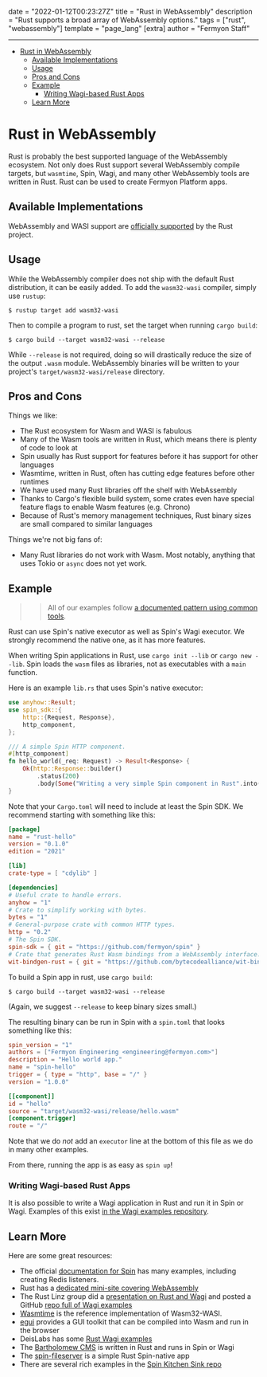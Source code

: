 date = "2022-01-12T00:23:27Z"
title = "Rust in WebAssembly"
description = "Rust supports a broad array of WebAssembly options."
tags = ["rust", "webassembly"]
template = "page_lang"
[extra]
author = "Fermyon Staff"

---

- [Rust in WebAssembly](#rust-in-webassembly)
  - [Available Implementations](#available-implementations)
  - [Usage](#usage)
  - [Pros and Cons](#pros-and-cons)
  - [Example](#example)
    - [Writing Wagi-based Rust Apps](#writing-wagi-based-rust-apps)
  - [Learn More](#learn-more)

# Rust in WebAssembly

Rust is probably the best supported language of the WebAssembly ecosystem.
Not only does Rust support several WebAssembly compile targets,
but `wasmtime`, Spin, Wagi, and many other WebAssembly tools are written in Rust.
Rust can be used to create Fermyon Platform apps.

## Available Implementations

WebAssembly and WASI support are [officially supported](https://www.rust-lang.org/what/wasm) by the Rust project.

## Usage

While the WebAssembly compiler does not ship with the default Rust distribution, it can be easily added.
To add the `wasm32-wasi` compiler, simply use `rustup`:

```console
$ rustup target add wasm32-wasi
```

Then to compile a program to rust, set the target when running `cargo build`:

```console
$ cargo build --target wasm32-wasi --release
```

While `--release` is not required, doing so will drastically reduce the size of the output `.wasm` module.
WebAssembly binaries will be written to your project's `target/wasm32-wasi/release` directory. 

## Pros and Cons

Things we like:

- The Rust ecosystem for Wasm and WASI is fabulous
- Many of the Wasm tools are written in Rust, which means there is plenty of code to look at
- Spin usually has Rust support for features before it has support for other languages
- Wasmtime, written in Rust, often has cutting edge features before other runtimes
- We have used many Rust libraries off the shelf with WebAssembly
- Thanks to Cargo's flexible build system, some crates even have special feature flags to enable Wasm features (e.g. Chrono)
- Because of Rust's memory management techniques, Rust binary sizes are small compared to similar languages

Things we're not big fans of:

- Many Rust libraries do not work with Wasm. Most notably, anything that uses Tokio or `async` does not yet work.

## Example

>> All of our examples follow [a documented pattern using common tools](/wasm-languages/about-examples).

Rust can use Spin's native executor as well as Spin's Wagi executor. We strongly recommend the native one, as it has more features.

When writing Spin applications in Rust, use `cargo init --lib` or `cargo new --lib`. Spin loads the `wasm` files as libraries, not as executables with a `main` function.

Here is an example `lib.rs` that uses Spin's native executor:

```rust
use anyhow::Result;
use spin_sdk::{
    http::{Request, Response},
    http_component,
};

/// A simple Spin HTTP component.
#[http_component]
fn hello_world(_req: Request) -> Result<Response> {
    Ok(http::Response::builder()
        .status(200)
        .body(Some("Writing a very simple Spin component in Rust".into()))?)
}
```

Note that your `Cargo.toml` will need to include at least the Spin SDK. We recommend starting with something like this:

```toml
[package]
name = "rust-hello"
version = "0.1.0"
edition = "2021"

[lib]
crate-type = [ "cdylib" ]

[dependencies]
# Useful crate to handle errors.
anyhow = "1"
# Crate to simplify working with bytes.
bytes = "1"
# General-purpose crate with common HTTP types.
http = "0.2"
# The Spin SDK.
spin-sdk = { git = "https://github.com/fermyon/spin" }
# Crate that generates Rust Wasm bindings from a WebAssembly interface.
wit-bindgen-rust = { git = "https://github.com/bytecodealliance/wit-bindgen", rev = "2f46ce4cc072107153da0cefe15bdc69aa5b84d0" }
```

To build a Spin app in rust, use `cargo build`:

```console
$ cargo build --target wasm32-wasi --release
```

(Again, we suggest `--release` to keep binary sizes small.)

The resulting binary can be run in Spin with a `spin.toml` that looks something like this:

```toml
spin_version = "1"
authors = ["Fermyon Engineering <engineering@fermyon.com>"]
description = "Hello world app."
name = "spin-hello"
trigger = { type = "http", base = "/" }
version = "1.0.0"

[[component]]
id = "hello"
source = "target/wasm32-wasi/release/hello.wasm"
[component.trigger]
route = "/"
```

Note that we do _not_ add an `executor` line at the bottom of this file as we do in many other examples.

From there, running the app is as easy as `spin up`!

### Writing Wagi-based Rust Apps

It is also possible to write a Wagi application in Rust and run it in Spin or Wagi. Examples of this exist [in the Wagi examples repository](https://github.com/deislabs/wagi-examples).

## Learn More

Here are some great resources:

- The official [documentation for Spin](https://spin.fermyon.dev/rust-components/) has many examples, including creating Redis listeners.
- Rust has a [dedicated mini-site covering WebAssembly](https://www.rust-lang.org/what/wasm)
- The Rust Linz group did a [presentation on Rust and Wagi](https://www.youtube.com/watch?v=9NDwHBjLlhQ) and posted a GitHub [repo full of Wagi examples](https://github.com/rstropek/rust-samples)
- [Wasmtime](https://wasmtime.dev/) is the reference implementation of Wasm32-WASI.
- [egui](https://www.egui.rs/) provides a GUI toolkit that can be compiled into Wasm and run in the browser
- DeisLabs has some [Rust Wagi examples](https://github.com/deislabs/wagi-examples)
- The [Bartholomew CMS](https://github.com/fermyon/bartholomew) is written in Rust and runs in Spin or Wagi
- The [spin-fileserver](https://github.com/fermyon/spin-fileserver) is a simple Rust Spin-native app
- There are several rich examples in the [Spin Kitchen Sink repo](https://github.com/fermyon/spin-kitchensink)
